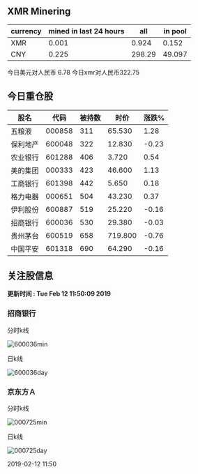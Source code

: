 ## XMR Minering

|currency|mined in last 24 hours|all|in pool|
|---|---|---|---|
|XMR|0.001|0.924|0.152|
|CNY|0.225|298.29|49.097|

今日美元对人民币 6.78	今日xmr对人民币322.75


## 今日重仓股 

|股名|代码|被持数|时价|涨跌%|
|---|---|---|---|---|
|五粮液|000858|311|65.530|1.28|
|保利地产|600048|322|12.830|-0.23|
|农业银行|601288|406|3.720|0.54|
|美的集团|000333|423|46.600|1.13|
|工商银行|601398|442|5.650|0.18|
|格力电器|000651|504|43.230|0.37|
|伊利股份|600887|519|25.220|-0.16|
|招商银行|600036|530|29.380|-0.03|
|贵州茅台|600519|658|719.800|-0.76|
|中国平安|601318|690|64.290|-0.16|

## 关注股信息
**更新时间 : Tue Feb 12 11:50:09 2019**
### 招商银行 
分时k线

![600036min](http://image.sinajs.cn/newchart/min/n/sh600036.gif)

日k线

![600036day](http://image.sinajs.cn/newchart/daily/n/sh600036.gif)

### 京东方Ａ 
分时k线

![000725min](http://image.sinajs.cn/newchart/min/n/sz000725.gif)

日k线

![000725day](http://image.sinajs.cn/newchart/daily/n/sz000725.gif)

2019-02-12 11:50